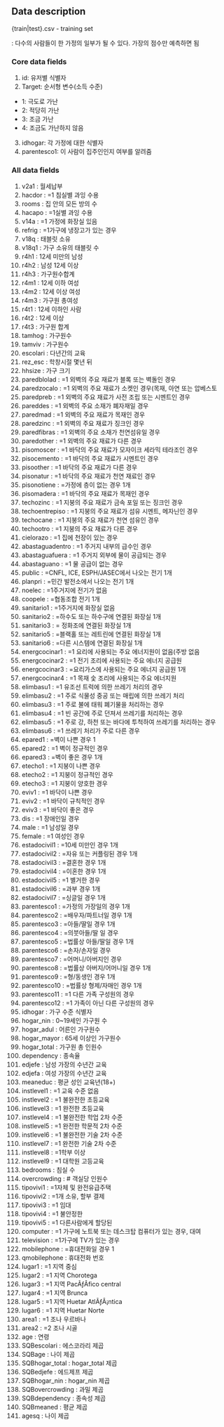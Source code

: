## Data description

{train|test}.csv - training set

: 다수의 사람들이 한 가정의 일부가 될 수 있다. 가장의 점수만 예측하면 됨

### Core data fields

1. id: 유저별 식별자
2. Target: 순서형 변수(소득 수준)
  - 1: 극도로 가난
  - 2: 적당히 가난
  - 3: 조금 가난
  - 4: 조금도 가난하지 않음
3. idhogar: 각 가정에 대한 식별자
4. parentesco1: 이 사람이 집주인인지 여부를 알려줌

### All data fields

1. v2a1 :  월세납부
2. hacdor :  =1 침실별 과잉 수용
3. rooms :  집 안의 모든 방의 수
4. hacapo :  =1실별 과잉 수용
5. v14a :  =1 가정에 화장실 있음
6. refrig :  =1가구에 냉장고가 있는 경우
7. v18q :  태블릿 소유
8. v18q1 :  가구 소유의 태블릿 수
9. r4h1 :  12세 미만의 남성
10. r4h2 :  남성 12세 이상
11. r4h3 :  가구원수합계
12. r4m1 :  12세 이하 여성
13. r4m2 :  12세 이상 여성
14. r4m3 :  가구원 총여성
15. r4t1 :  12세 이하인 사람
16. r4t2 :  12세 이상
17. r4t3 :  가구원 합계
18. tamhog :  가구원수
19. tamviv :  가구원수
20. escolari :  다년간의 교육
21. rez_esc :  학창시절 몇년 뒤
22. hhsize :  가구 크기
23. paredblolad :  =1 외벽의 주요 재료가 블록 또는 벽돌인 경우
24. paredzocalo :  =1 외벽의 주요 재료가 소켓인 경우(목재, 아연 또는 압베스토
25. paredpreb :  =1 외벽의 주요 재료가 사전 조립 또는 시멘트인 경우
26. pareddes :  =1 외벽의 주요 소재가 폐자재일 경우
27. paredmad :  =1 외벽의 주요 재료가 목재인 경우
28. paredzinc :  =1 외벽의 주요 재료가 징크인 경우
29. paredfibras :  =1 외벽의 주요 소재가 천연섬유일 경우
30. paredother :  =1 외벽의 주요 재료가 다른 경우
31. pisomoscer :  =1 바닥의 주요 재료가 모자이크 세라믹 테라조인 경우
32. pisocemento :  =1 바닥의 주요 재료가 시멘트인 경우
33. pisoother :  =1 바닥의 주요 재료가 다른 경우
34. pisonatur :  =1 바닥의 주요 재료가 천연 재료인 경우
35. pisonotiene :  =가정에 층이 없는 경우 1개
36. pisomadera :  =1 바닥의 주요 재료가 목재인 경우
37. techozinc :  =1 지붕의 주요 재료가 금속 포일 또는 징크인 경우
38. techoentrepiso :  =1 지붕의 주요 재료가 섬유 시멘트, 메자닌인 경우
39. techocane :  =1 지붕의 주요 재료가 천연 섬유인 경우
40. techootro :  =1 지붕의 주요 재료가 다른 경우
41. cielorazo :  =1 집에 천장이 있는 경우
42. abastaguadentro :  =1 주거지 내부의 급수인 경우
43. abastaguafuera :  =1 주거지 외부에 물이 공급되는 경우
44. abastaguano :  =1 물 공급이 없는 경우
45. public :  =CNFL, ICE, ESPH/JASEC에서 나오는 전기 1개
46. planpri :  =민간 발전소에서 나오는 전기 1개
47. noelec :  =1주거지에 전기가 없음
48. coopele :  =협동조합 전기 1개
49. sanitario1 :  =1주거지에 화장실 없음
50. sanitario2 :  =하수도 또는 하수구에 연결된 화장실 1개
51. sanitario3 :  = 정화조에 연결된 화장실 1개
52. sanitario5 :  =블랙홀 또는 레트린에 연결된 화장실 1개
53. sanitario6 :  =다른 시스템에 연결된 화장실 1개
54. energcocinar1 :  =1 요리에 사용되는 주요 에너지원이 없음(주방 없음
55. energcocinar2 :  =1 전기 조리에 사용되는 주요 에너지 공급원
56. energcocinar3 :  =요리가스에 사용되는 주요 에너지 공급원 1개
57. energcocinar4 :  =1 목재 숯 조리에 사용되는 주요 에너지원
58. elimbasu1 :  =1 유조선 트럭에 의한 쓰레기 처리의 경우
59. elimbasu2 :  =1 주로 식물성 중공 또는 매립에 의한 쓰레기 처리
60. elimbasu3 :  =1 주로 불에 태워 폐기물을 처리하는 경우
61. elimbasu4 :  =1 빈 공간에 주로 던져서 쓰레기를 처리하는 경우
62. elimbasu5 :  =1 주로 강, 하천 또는 바다에 투척하여 쓰레기를 처리하는 경우
63. elimbasu6 :  =1 쓰레기 처리가 주로 다른 경우
64. epared1 :  =벽이 나쁜 경우 1
65. epared2 :  =1 벽이 정규적인 경우
66. epared3 :  =벽이 좋은 경우 1개
67. etecho1 :  =1 지붕이 나쁜 경우
68. etecho2 :  =1 지붕이 정규적인 경우
69. etecho3 :  =1 지붕이 양호한 경우
70. eviv1 :  =1 바닥이 나쁜 경우
71. eviv2 :  =1 바닥이 규칙적인 경우
72. eviv3 :  =1 바닥이 좋은 경우
73. dis :  =1 장애인일 경우
74. male :  =1 남성일 경우
75. female :  =1 여성인 경우
76. estadocivil1 :  =10세 미만인 경우 1개
77. estadocivil2 :  =자유 또는 커플링된 경우 1개
78. estadocivil3 :  =결혼한 경우 1개
79. estadocivil4 :  =이혼한 경우 1개
80. estadocivil5 :  =1 별거한 경우
81. estadocivil6 :  =과부 경우 1개
82. estadocivil7 :  =싱글일 경우 1개
83. parentesco1 :  =가정의 가장일의 경우 1개
84. parentesco2 :  =배우자/파트너일 경우 1개
85. parentesco3 :  =아들/딸일 경우 1개
86. parentesco4 :  =의붓아들/딸 일 경우
87. parentesco5 :  =법률상 아들/딸일 경우 1개
88. parentesco6 :  =손자/손자일 경우
89. parentesco7 :  =어머니/아버지인 경우
90. parentesco8 :  =법률상 아버지/어머니일 경우 1개
91. parentesco9 :  =형/동생인 경우 1개
92. parentesco10 :  =법률상 형제/자매인 경우 1개
93. parentesco11 :  =1 다른 가족 구성원의 경우
94. parentesco12 :  =1 가족이 아닌 다른 구성원의 경우
95. idhogar :  가구 수준 식별자
96. hogar_nin :  0~19세인 가구원 수
97. hogar_adul :  어른인 가구원수
98. hogar_mayor :  65세 이상인 가구원수
99. hogar_total :  가구원 총 인원수
100. dependency :  종속율
101. edjefe :  남성 가장의 수년간 교육
102. edjefa :  여성 가장의 수년간 교육
103. meaneduc :  평균 성인 교육년(18+)
104. instlevel1 :  =1 교육 수준 없음
105. instlevel2 :  =1 불완전한 초등교육
106. instlevel3 :  =1 완전한 초등교육
107. instlevel4 :  =1 불완전한 학업 2차 수준
108. instlevel5 :  =1 완전한 학문적 2차 수준
109. instlevel6 :  =1 불완전한 기술 2차 수준
110. instlevel7 :  =1 완전한 기술 2차 수준
111. instlevel8 :  =1학부 이상
112. instlevel9 :  =1 대학원 고등교육
113. bedrooms :  침실 수
114. overcrowding :  # 객실당 인원수
115. tipovivi1 :  =1자체 및 완전유급주택
116. tipovivi2 :  =1개 소유, 할부 결제
117. tipovivi3 :  =1 임대
118. tipovivi4 :  =1 불안정한
119. tipovivi5 :  =1 다른사람에게 할당된
120. computer :  =1 가구에 노트북 또는 데스크탑 컴퓨터가 있는 경우, 대여
121. television :  =1가구에 TV가 있는 경우
122. mobilephone :  =휴대전화일 경우 1
123. qmobilephone :  휴대전화 번호
124. lugar1 :  =1 지역 중심
125. lugar2 :  =1 지역 Chorotega
126. lugar3 :  =1 지역 PacÃƒÂ­fico central
127. lugar4 :  =1 지역 Brunca
128. lugar5 :  =1 지역 Huetar AtlÃƒÂ¡ntica
129. lugar6 :  =1 지역 Huetar Norte
130. area1 :  =1 조나 우르바나
131. area2 :  =2 조나 시골
132. age :  연령
133. SQBescolari :  에스코라리 제곱
134. SQBage :  나이 제곱
135. SQBhogar_total :  hogar_total 제곱
136. SQBedjefe :  에드제프 제곱
137. SQBhogar_nin :  hogar_nin 제곱
138. SQBovercrowding :  과밀 제곱
139. SQBdependency :  종속성 제곱
140. SQBmeaned :  평균 제곱
141. agesq :  나이 제곱
